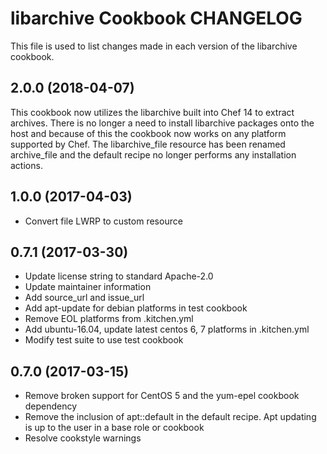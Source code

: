 # libarchive Cookbook CHANGELOG

This file is used to list changes made in each version of the libarchive cookbook.

## 2.0.0 (2018-04-07)

This cookbook now utilizes the libarchive built into Chef 14 to extract archives. There is no longer a need to install libarchive packages onto the host and because of this the cookbook now works on any platform supported by Chef. The libarchive_file resource has been renamed archive_file and the default recipe no longer performs any installation actions.

## 1.0.0 (2017-04-03)

- Convert file LWRP to custom resource

## 0.7.1 (2017-03-30)

- Update license string to standard Apache-2.0
- Update maintainer information 
- Add source_url and issue_url 
- Add apt-update for debian platforms in test cookbook
- Remove EOL platforms from .kitchen.yml
- Add ubuntu-16.04, update latest centos 6, 7 platforms in .kitchen.yml
- Modify test suite to use test cookbook

## 0.7.0 (2017-03-15)

- Remove broken support for CentOS 5 and the yum-epel cookbook dependency
- Remove the inclusion of apt::default in the default recipe. Apt updating is up to the user in a base role or cookbook
- Resolve cookstyle warnings
